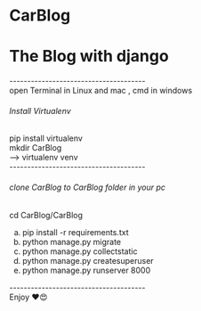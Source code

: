 # CarBlog
<h1>The Blog with django</h1>
-------------------------------------- <br />
open Terminal in Linux and mac , cmd in windows

<h6>Install Virtualenv</h6>
pip install virtualenv <br />
mkdir CarBlog <br />
--> virtualenv venv <br />
--------------------------------------
<h6>clone CarBlog to CarBlog folder in your pc</h6>
cd CarBlog/CarBlog
<br />
<ol type='a'>
  <li>pip install -r requirements.txt</li>
  <li>python manage.py migrate</li>
  <li>python manage.py collectstatic</li>
  <li>python manage.py createsuperuser</li>
  <li>python manage.py runserver 8000</li>
</ol>
--------------------------------------<br>
Enjoy ❤️😍
